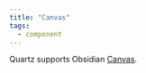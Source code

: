 ```yaml
---
title: "Canvas"
tags:
  - component
---
```


Quartz supports Obsidian [Canvas](https://jsoncanvas.org/).
